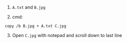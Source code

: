 1. `A.txt` and `B.jpg`

2. cmd:

```
copy /b B.jpg + A.txt C.jpg
```

3. Open `C.jpg` with notepad and scroll down to last line